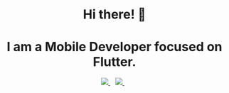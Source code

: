 <h1 align='center'> Hi there! 👋 </h1>

<h1 align='center'>I am a Mobile Developer focused on Flutter.</h1>

<p align='center'>
<a href="mailto:michaelolusegun357@gmail.com">
  <img src="https://img.shields.io/badge/email me-%23D14836.svg?&style=for-the-badge&logo=gmail&logoColor=white" />
</a>&nbsp;&nbsp;
  <a href="http://wa.me/22999249702?text=Hello Michael">
  <img src="https://img.shields.io/badge/whatsapp-%34B7F1.svg?&style=for-the-badge&logo=whatsapp&logoColor=white" />
</a>&nbsp;&nbsp;
</p>
